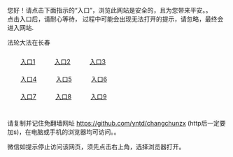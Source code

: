 您好！请点击下面指示的“入口”，浏览此网站是安全的，且为您带来平安。。 <br/>
点击入口后，请耐心等待， 过程中可能会出现无法打开的提示，请忽略，最终会进入网站. </br>

法轮大法在长春<br/>
<div style="padding:10px"><a style="margin:20px" target="_blank" href="https://dtevia86xtq3.cloudfront.net/2Qpsp?imtfoo" id="ccLink1" rel="nofollow">入口1</a> <a target="_blank" style="margin:20px" href="https://d1pgqri0d9royx.cloudfront.net/2Qpsp?sqrttur" id="ccLink2" rel="nofollow">入口2</a> <a style="margin:20px" target="_blank" href="https://d2b2r782zzq0io.cloudfront.net/2Qpsp?otnzrdfq" id="ccLink3" rel="nofollow">入口3</a></div>

<div style="padding:10px" ><a style="margin:20px" target="_blank" href="https://dtevia86xtq3.cloudfront.net/2Qpsp?imtfoo" id="ccLink4" rel="nofollow">入口4</a> <a style="margin:20px" href="https://d1pgqri0d9royx.cloudfront.net/2Qpsp?sqrttur" target="_blank" id="ccLink5" rel="nofollow">入口5</a> <a style="margin:20px" href="https://d2b2r782zzq0io.cloudfront.net/2Qpsp?otnzrdfq" target="_blank" id="ccLink6" rel="nofollow">入口6</a></div>

<div style="padding:10px"><a style="margin:20px" target="_blank" href="https://dtevia86xtq3.cloudfront.net/2Qpsp?imtfoo" id="ccLink7" rel="nofollow">入口7</a> <a style="margin:20px" href="https://d1pgqri0d9royx.cloudfront.net/2Qpsp?sqrttur" target="_blank" id="ccLink8" rel="nofollow">入口8</a> <a style="margin:20px" target="_blank" href="https://d2b2r782zzq0io.cloudfront.net/2Qpsp?otnzrdfq" id="ccLink9" rel="nofollow">入口9</a></div>

<br/>



请复制并记住免翻墙网址 https://github.com/yntd/changchunzx (http后一定要加s)，在电脑或手机的浏览器均可访问。。<br/>

微信如提示停止访问该网页，须先点击右上角，选择浏览器打开。
